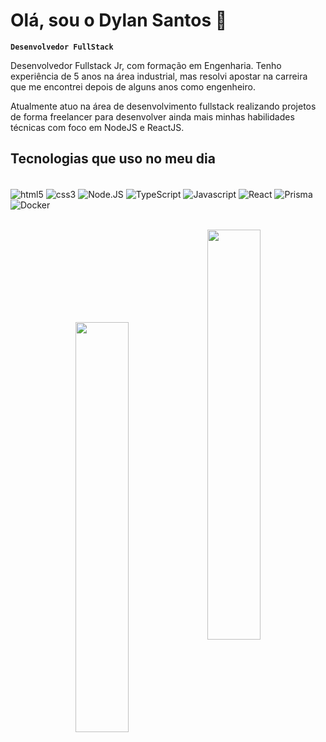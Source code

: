 # Olá, sou o Dylan Santos 👋

**`Desenvolvedor FullStack`**

Desenvolvedor Fullstack Jr, com formação em Engenharia. Tenho experiência de 5 anos na área industrial, mas resolvi apostar na carreira que me encontrei depois de alguns anos como engenheiro. 

Atualmente atuo na área de desenvolvimento fullstack realizando projetos de forma freelancer para desenvolver ainda mais minhas habilidades técnicas com foco em NodeJS e ReactJS.

## Tecnologias que uso no meu dia

<div style="display: inline_block"><br/>
    <img align="center" alt="html5" src="https://img.shields.io/badge/HTML5-E34F26?style=for-the-badge&logo=html5&logoColor=white"/>
    <img align="center" alt="css3" src="https://img.shields.io/badge/CSS3-1572B6?style=for-the-badge&logo=css3&logoColor=white"/>
    <img align="center" alt="Node.JS" src="https://img.shields.io/badge/Node.js-43853D?style=for-the-badge&logo=node.js&logoColor=white"/>
    <img align="center" alt="TypeScript" src="https://img.shields.io/badge/TypeScript-007ACC?style=for-the-badge&logo=typescript&logoColor=white"/>
    <img align="center" alt="Javascript" src="https://img.shields.io/badge/JavaScript-F7DF1E?style=for-the-badge&logo=javascript&logoColor=black"/>
    <img align="center" alt="React" src="https://img.shields.io/badge/React-20232A?style=for-the-badge&logo=react&logoColor=61DAFB"/>
    <img align="center" alt="Prisma" src="https://img.shields.io/badge/Prisma-3982CE?style=for-the-badge&logo=Prisma&logoColor=white"/> 
    <img align="center" alt="Docker" src="https://img.shields.io/badge/docker-%230db7ed.svg?style=for-the-badge&logo=docker&logoColor=white"/> 
</div>

<br/>

<p align="center">
  <img width="41%" src="https://github-readme-stats.vercel.app/api/top-langs/?username=Dylan-208&layout=compact&hide_border=true&title_color=8f00ff&text_color=ffffff&bg_color=0d1117" />
    <img  width="41%" align="center" src="https://github-readme-stats.vercel.app/api?username=Dylan-208&theme=algolia&show_icons=true&card_width=400&rank_icon=github" />
</p>

